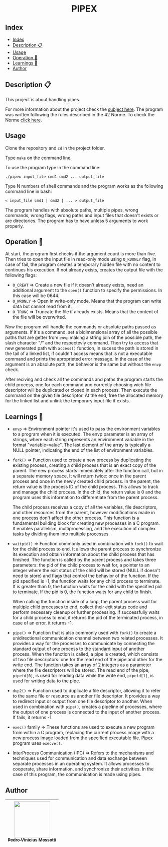 <h1 align="center">PIPEX</h1>

## Index

- [Index](#index)
- [Description :clipboard:](#description-clipboard)
- [Usage](#usage)
- [Operation :wrench:](#operation-wrench)
- [Learnings :brain:](#learnings-brain)
- [Author](#author)

## Description :clipboard:
<p>
This project is about handling pipes.

For more information about the project check the [subject here](https://github.com/pedromessetti/pipex/blob/master/subject.pdf). The program was written following the rules described in the 42 Norme. To check the Norme [click here](https://github.com/42School/norminette/blob/master/pdf/en.norm.pdf).
</p>

## Usage
<p>

Clone the repository and `cd` in the project folder.

Type `make` on the command line. 

To use the program type in the command line: 

`./pipex input_file cmd1 cmd2 ... output_file`

Type N numbers of shell commands and the program works as the following command line in bash:

`< input_file cmd1 | cmd2 | ... > output_file`

The program handles with absolute paths, multiple pipes, wrong commands, wrong flags, wrong paths and input files that doesn't exists or are directories. The program has to have unless 5 arguments to work properly.
</p>

## Operation :wrench:

<p>

At start, the program first checks if the argument count is more than five. Then tries to open the input file in read-only mode using `O_RDONLY` flag, in case of fail, the program creates a temporary hidden file with no content to continues his execution. If not already exists, creates the output file with the following flags:
- `O_CREAT` => Create a new file if it doesn't already exists, need an additional argument to the `open()` function to specify the permissions. In this case will be 0644.
- `O_WRONLY` => Open in write-only mode. Means that the program can write data but cannot read from it.
- `O_TRUNC` => Truncate the file if already exists. Means that the content of the file will be overwrited.

Now the program will handle the commands or absolute paths passed as arguments. If it's a command, set a bidimensional array of all the possible paths that are getter from `envp` making a string join of the possible path, the slash character "/" and the respectevly command. Then try to access that new generated path with `access()` function, in sucess the path is stored in the tail of a linked list, if couldn't access means that is not a executable command and prints the aproprieted error message. In the case of the argument is an absolute path, the behavior is the same but without the `envp` check.

After reciving and check all the commands and paths the program starts the child process, one for each command and correctly choosing wich file descriptor will be duplicated or closed in each process. Then execute the command on the given file descriptor. At the end, free the allocated memory for the linked list and unlink the temporary input file if exists. 
</p>

## Learnings :brain:

<p>

- `envp` => Environment pointer it's used to pass the environment variables to a program when it is executed. The envp parameter is an array of strings, where each string represents an environment variable in the format "variable=value". The last element of the array is typically a NULL pointer, indicating the end of the list of environment variables.

- `fork()` => Function used to create a new process by duplicating the existing process, creating a child process that is an exact copy of the parent. The new process starts immediately after the function call, but in a separate memory space. It will return twice: once in the parent process and once in the newly created child process. In the parent, the return value is the process ID of the child process. This allows to track and manage the child process. In the child, the return value is 0 and the program uses this information to differentiate from the parent process.

    The child process receives a copy of all the variables, file descriptors, and other resources from the parent, however modifications made in one process don't affect the other process. This function is a fundamental building block for creating new processes in a C program. It enables parallelism, multiprocessing, and the execution of complex tasks by dividing them into multiple processes.

- `waitpid()` => Function commonly used in combination with `fork()` to wait for the child process to end. It allows the parent process to synchronize its execution and obtain information about the child process that has finished. The function is called by the parent process and takes three parameters: the pid of the child process to wait for, a pointer to an integer where the exit status of the child will be stored (NULL if doesn't need to store) and flags that control the behavior of the function. If the pid specified is -1, the function waits for any child process to terminate. If is greater than 0, the function waits for the child with the specified pid to terminate. If the pid is 0, the function waits for any child to finish.

    When calling the function inside of a loop, the parent process wait for multiple child processes to end, collect their exit status code and perform necessary cleanup or further processing. If successfully waits for a child process to end, it returns the pid of the terminated process, in case of an error, it returns -1.

- `pipe()` => Function that is also commonly used with `fork()` to create a unidirectional communication channel between two related processes. It provides a way for the processes to communicate by connecting the standard output of one process to the standard input of another process. When the function is called, a pipe is created, which consists of two file descriptors: one for the read end of the pipe and other for the write end. The function takes an array of 2 integers as a parameter where the file descriptors will be stored. The read end of the pipe, `pipefd[0]`, is used for reading data while the write end, `pipefd[1]`, is used for writing data to the pipe.

- `dup2()` => Function used to duplicate a file descriptor, allowing it to refer to the same file or resource as another file descriptor. It provides a way to redirect input or output from one file descriptor to another. When used in combination with `pipe()`, creates a pipeline of processes, where the output of one process is connected to the input of another process. If fails, it returns -1.

- `exec()` family => These functions are used to execute a new program from within a C program, replacing the current process image with a new process image loaded from the specified executable file. Pipex program uses `execve()`.

- InterProcess Communication (IPC) => Refers to the mechanisms and techniques used for communication and data exchange between separate processes in an operating system. It allows processes to cooperate, share information, and synchronize their activities. In the case of this program, the communication is made using pipes.

</p>

## Author
| [<img src="https://avatars.githubusercontent.com/u/105685220?v=4" width=115><br><sub>Pedro Vinicius Messetti</sub>](https://github.com/pedromessetti) |
| :---------------------------------------------------------------------------------------------------------------------------------------------------: |